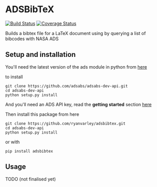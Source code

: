 # ADSBibTeX
[![Build Status](https://api.travis-ci.org/ryanvarley/adsbibtex.png?branch=master)](https://travis-ci.org/ryanvarley/adsbibtex)
[![Coverage Status](https://coveralls.io/repos/ryanvarley/adsbibtex/badge.svg?branch=master&service=github)](https://coveralls.io/github/ryanvarley/adsbibtex?branch=master)

Builds a bibtex file for a LaTeX document using by querying a list of bibcodes with NASA ADS

## Setup and installation
You'll need the latest version of the ads module in python from [here](https://github.com/adsabs/adsabs-dev-api)

to install

    git clone https://github.com/adsabs/adsabs-dev-api.git
    cd adsabs-dev-api
    python setup.py install

And you'll need an ADS API key, read the **getting started** section [here](https://github.com/adsabs/adsabs-dev-api)

Then install this package from here

    git clone https://github.com/ryanvarley/adsbibtex.git
    cd adsabs-dev-api
    python setup.py install

or with

    pip install adsbibtex

## Usage

TODO (not finalised yet)
